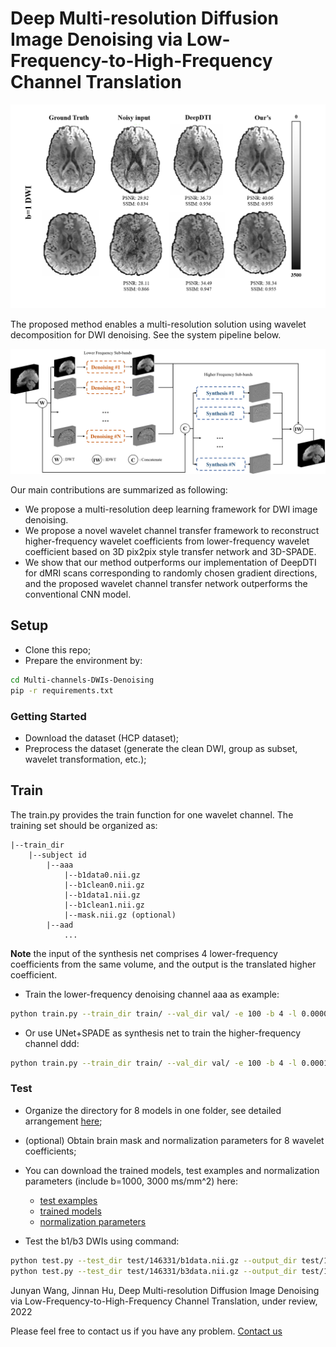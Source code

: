 # Deep Multi-resolution Diffusion Image Denoising via Low-Frequency-to-High-Frequency Channel Translation
![Denoising b=1 Volumes](examples/denoising_volumes.png)

The proposed method enables a multi-resolution solution using wavelet decomposition for DWI denoising.
See the system pipeline below.

![System pipeline](examples/pipeline.png)

Our main contributions are summarized as following:
- We propose a multi-resolution deep learning framework for DWI image denoising. 
- We propose a novel wavelet channel transfer framework to reconstruct higher-frequency wavelet coefficients from lower-frequency wavelet coefficient based on 3D pix2pix style transfer network and 3D-SPADE.
- We show that our method outperforms our implementation of DeepDTI for dMRI scans corresponding to randomly chosen gradient directions, and the proposed wavelet channel transfer network outperforms the conventional CNN model.

## Setup
- Clone this repo;
- Prepare the environment by:
```bash
cd Multi-channels-DWIs-Denoising
pip -r requirements.txt
```
### Getting Started
- Download the dataset (HCP dataset);
- Preprocess the dataset (generate the clean DWI, group as subset, wavelet transformation, etc.);
  
## Train
The train.py provides the train function for one wavelet channel. The training set should be organized as:

    |--train_dir
        |--subject id
            |--aaa
                |--b1data0.nii.gz
                |--b1clean0.nii.gz
                |--b1data1.nii.gz
                |--b1clean1.nii.gz
                |--mask.nii.gz (optional)
            |--aad
                ...

**Note** the input of the synthesis net comprises 4 lower-frequency coefficients from the same volume, and the output is 
the translated higher coefficient. 

- Train the lower-frequency denoising channel aaa as example:
```bash
python train.py --train_dir train/ --val_dir val/ -e 100 -b 4 -l 0.00005 --dropout 0.2 --wt aaa --net dncnn
```
- Or use UNet+SPADE as synthesis net to train the higher-frequency channel ddd:
```bash
python train.py --train_dir train/ --val_dir val/ -e 100 -b 4 -l 0.0001 --dropout 0.2 --wt add --net unet+spade
```

### Test
- Organize the directory for 8 models in one folder, see detailed arrangement [here](test.py);
- (optional) Obtain brain mask and normalization parameters for 8 wavelet coefficients;
- You can download the trained models, test examples and normalization parameters (include b=1000, 3000 ms/mm^2) here:
   - [test examples](https://drive.google.com/drive/folders/1-fl1YV3woGMv1Vxw-e-GJLNDjr1i-nUF?usp=sharing)
   - [trained models](https://drive.google.com/drive/folders/1qsxZiQlsxrD3pE9DSaU7jzUFE7TMDBX6?usp=sharing)
   - [normalization parameters](https://drive.google.com/drive/folders/1oclAgtgoeTMbodRpF8URpnztzyfGPjP3?usp=sharing)
    
- Test the b1/b3 DWIs using command:
```bash
python test.py --test_dir test/146331/b1data.nii.gz --output_dir test/146331/b1denoised.nii.gz --gt_dir test/146331/b1clean.nii.gz --mask_dir test/146331/wavelet_mask.nii.gz --bval b1 --metrix --denoise_in 7 --denoise_out 7
python test.py --test_dir test/146331/b3data.nii.gz --output_dir test/146331/b3denoised.nii.gz --gt_dir test/146331/b3clean.nii.gz --mask_dir test/146331/wavelet_mask.nii.gz --bval b3 --metrix
```

Junyan Wang, Jinnan Hu, Deep Multi-resolution Diffusion Image Denoising via Low-Frequency-to-High-Frequency Channel Translation, under review, 2022

Please feel free to contact us if you have any problem.
[Contact us](jinnanhu@zhejianglab.com)







